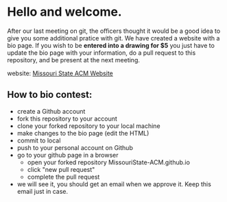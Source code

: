 # Hello and welcome. 

After our last meeting on git, the officers thought it would be a good idea to give you some additional pratice with git. We have created a website with a bio page. If you wish to be **entered into a drawing for $5** you just have to update the bio page with your information, do a pull request to this repository, and be present at the next meeting. 

website: [Missouri State ACM Website](https://missouristate-acm.github.io/)

## How to bio contest:
- create a Github account
- fork this repository to your account
- clone your forked repository to your local machine
- make changes to the bio page (edit the HTML)
- commit to local
- push to your personal account on Github
- go to your github page in a browser
  + open your forked repository MissouriState-ACM.github.io
  + click "new pull request"
  + complete the pull request
- we will see it, you should get an email when we approve it. Keep this email just in case. 
